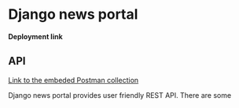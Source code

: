 # Django news portal

#### Deployment link

## API
[Link to the embeded Postman collection](https://www.getpostman.com/collections/cc2288f0b73ed0840d04) 

Django news portal provides user friendly REST API. There are some  

 

